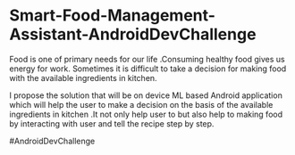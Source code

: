 # Smart-Food-Management-Assistant-AndroidDevChallenge

Food is one of primary needs for our life .Consuming healthy food gives us energy for work.
Sometimes it is difficult to take a decision for making food with the available ingredients in kitchen.

I propose the solution that will be on device ML based Android application which will help the user to make a decision on the basis of the available ingredients in kitchen .It not only help user to  but also help to making food by interacting with user and tell the recipe step by step.

#AndroidDevChallenge
